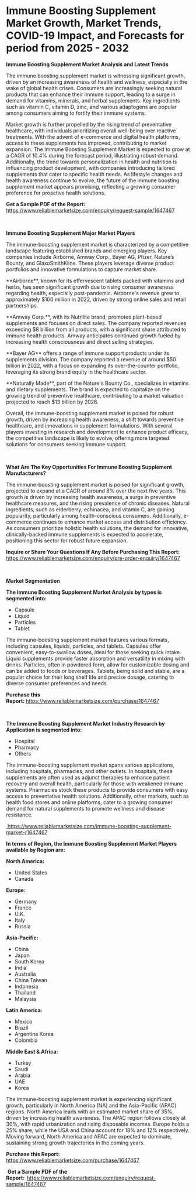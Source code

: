 <p><h1>Immune Boosting Supplement Market Growth, Market Trends, COVID-19 Impact, and Forecasts for period from 2025 - 2032</h1></p><p><strong>Immune Boosting Supplement Market Analysis and Latest Trends</strong></p>
<p><p>The immune boosting supplement market is witnessing significant growth, driven by an increasing awareness of health and wellness, especially in the wake of global health crises. Consumers are increasingly seeking natural products that can enhance their immune support, leading to a surge in demand for vitamins, minerals, and herbal supplements. Key ingredients such as vitamin C, vitamin D, zinc, and various adaptogens are popular among consumers aiming to fortify their immune systems.</p><p>Market growth is further propelled by the rising trend of preventative healthcare, with individuals prioritizing overall well-being over reactive treatments. With the advent of e-commerce and digital health platforms, access to these supplements has improved, contributing to market expansion. The Immune Boosting Supplement Market is expected to grow at a CAGR of 10.4% during the forecast period, illustrating robust demand. Additionally, the trend towards personalization in health and nutrition is influencing product development, with companies introducing tailored supplements that cater to specific health needs. As lifestyle changes and health awareness continue to evolve, the future of the immune boosting supplement market appears promising, reflecting a growing consumer preference for proactive health solutions.</p></p>
<p><strong>Get a Sample PDF of the Report:&nbsp;</strong> <a href="https://www.reliablemarketsize.com/enquiry/request-sample/1647467?utm_campaign=1991&utm_medium=2&utm_source=Github&utm_content=ia&utm_term=19042025&utm_id=immune-boosting-supplement">https://www.reliablemarketsize.com/enquiry/request-sample/1647467</a></p>
<p>&nbsp;</p>
<p><strong>Immune Boosting Supplement Major Market Players</strong></p>
<p><p>The immune-boosting supplement market is characterized by a competitive landscape featuring established brands and emerging players. Key companies include Airborne, Amway Corp., Bayer AG, Pfizer, Nature’s Bounty, and GlaxoSmithKline. These players leverage diverse product portfolios and innovative formulations to capture market share.</p><p>**Airborne**, known for its effervescent tablets packed with vitamins and herbs, has seen significant growth due to rising consumer awareness regarding health, especially post-pandemic. Airborne's revenue grew to approximately $100 million in 2022, driven by strong online sales and retail partnerships.</p><p>**Amway Corp.**, with its Nutrilite brand, promotes plant-based supplements and focuses on direct sales. The company reported revenues exceeding $8 billion from all products, with a significant share attributed to immune health products. Amway anticipates continued growth fueled by increasing health consciousness and direct selling strategies.</p><p>**Bayer AG** offers a range of immune support products under its supplements division. The company reported a revenue of around $50 billion in 2022, with a focus on expanding its over-the-counter portfolio, leveraging its strong brand equity in the healthcare sector.</p><p>**Naturally Made**, part of the Nature's Bounty Co., specializes in vitamins and dietary supplements. The brand is expected to capitalize on the growing trend of preventive healthcare, contributing to a market valuation projected to reach $13 billion by 2026.</p><p>Overall, the immune-boosting supplement market is poised for robust growth, driven by increasing health awareness, a shift towards preventive healthcare, and innovations in supplement formulations. With several players investing in research and development to enhance product efficacy, the competitive landscape is likely to evolve, offering more targeted solutions for consumers seeking immune support.</p></p>
<p>&nbsp;</p>
<p><strong>What Are The Key Opportunities For Immune Boosting Supplement Manufacturers?</strong></p>
<p><p>The immune-boosting supplement market is poised for significant growth, projected to expand at a CAGR of around 8% over the next five years. This growth is driven by increasing health awareness, a surge in preventive healthcare measures, and the rising prevalence of chronic diseases. Natural ingredients, such as elderberry, echinacea, and vitamin C, are gaining popularity, particularly among health-conscious consumers. Additionally, e-commerce continues to enhance market access and distribution efficiency. As consumers prioritize holistic health solutions, the demand for innovative, clinically-backed immune supplements is expected to accelerate, positioning this sector for robust future expansion.</p></p>
<p><strong>Inquire or Share Your Questions If Any Before Purchasing This Report:</strong> <a href="https://www.reliablemarketsize.com/enquiry/pre-order-enquiry/1647467?utm_campaign=1991&utm_medium=2&utm_source=Github&utm_content=ia&utm_term=19042025&utm_id=immune-boosting-supplement">https://www.reliablemarketsize.com/enquiry/pre-order-enquiry/1647467</a></p>
<p>&nbsp;</p>
<p><strong>Market Segmentation</strong></p>
<p><strong>The Immune Boosting Supplement Market Analysis by types is segmented into:</strong></p>
<p><ul><li>Capsule</li><li>Liquid</li><li>Particles</li><li>Tablet</li></ul></p>
<p><p>The immune-boosting supplement market features various formats, including capsules, liquids, particles, and tablets. Capsules offer convenient, easy-to-swallow doses, ideal for those seeking quick intake. Liquid supplements provide faster absorption and versatility in mixing with drinks. Particles, often in powdered form, allow for customizable dosing and can be added to foods or beverages. Tablets, being solid and stable, are a popular choice for their long shelf life and precise dosage, catering to diverse consumer preferences and needs.</p></p>
<p><strong>Purchase this Report:&nbsp;</strong><a href="https://www.reliablemarketsize.com/purchase/1647467?utm_campaign=1991&utm_medium=2&utm_source=Github&utm_content=ia&utm_term=19042025&utm_id=immune-boosting-supplement">https://www.reliablemarketsize.com/purchase/1647467</a></p>
<p>&nbsp;</p>
<p><strong>The Immune Boosting Supplement Market Industry Research by Application is segmented into:</strong></p>
<p><ul><li>Hospital</li><li>Pharmacy</li><li>Others</li></ul></p>
<p><p>The immune-boosting supplement market spans various applications, including hospitals, pharmacies, and other outlets. In hospitals, these supplements are often used as adjunct therapies to enhance patient recovery and overall health, particularly for those with weakened immune systems. Pharmacies stock these products to provide consumers with easy access to preventative health solutions. Additionally, other markets, such as health food stores and online platforms, cater to a growing consumer demand for natural supplements to promote wellness and disease resistance.</p></p>
<p><a href="https://www.reliablemarketsize.com/immune-boosting-supplement-market-r1647467?utm_campaign=1991&utm_medium=2&utm_source=Github&utm_content=ia&utm_term=19042025&utm_id=immune-boosting-supplement">&nbsp;https://www.reliablemarketsize.com/immune-boosting-supplement-market-r1647467</a></p>
<p><strong>In terms of Region, the Immune Boosting Supplement Market Players available by Region are:</strong></p>
<p>
    <p> <strong> North America: </strong>
        <ul>
            <li>United States</li>
            <li>Canada</li>
        </ul>
        </p> 
    <p> <strong> Europe: </strong>
        <ul>
            <li>Germany</li>
            <li>France</li>
            <li>U.K.</li>
            <li>Italy</li>
            <li>Russia</li>
        </ul>
        </p> 
    <p> <strong> Asia-Pacific: </strong>
        <ul>
            <li>China</li>
            <li>Japan</li>
            <li>South Korea</li>
            <li>India</li>
            <li>Australia</li>
            <li>China Taiwan</li>
            <li>Indonesia</li>
            <li>Thailand</li>
            <li>Malaysia</li>
        </ul>
        </p> 
    <p> <strong> Latin America: </strong>
        <ul>
            <li>Mexico</li>
            <li>Brazil</li>
            <li>Argentina Korea</li>
            <li>Colombia</li>
        </ul>
        </p> 
    <p> <strong> Middle East & Africa: </strong>
        <ul>
            <li>Turkey</li>
            <li>Saudi</li>
            <li>Arabia</li>
            <li>UAE</li>
            <li>Korea</li>
        </ul>
    </p>
    </p>
<p><p>The immune-boosting supplement market is experiencing significant growth, particularly in North America (NA) and the Asia-Pacific (APAC) regions. North America leads with an estimated market share of 35%, driven by increasing health awareness. The APAC region follows closely at 30%, with rapid urbanization and rising disposable incomes. Europe holds a 25% share, while the USA and China account for 18% and 12% respectively. Moving forward, North America and APAC are expected to dominate, sustaining strong growth trajectories in the coming years.</p></p>
<p><strong>Purchase this Report: </strong><a href="https://www.reliablemarketsize.com/purchase/1647467?utm_campaign=1991&utm_medium=2&utm_source=Github&utm_content=ia&utm_term=19042025&utm_id=immune-boosting-supplement">https://www.reliablemarketsize.com/purchase/1647467</a></p>
<p>&nbsp;<strong>Get a Sample PDF of the Report:&nbsp;&nbsp;</strong><a href="https://www.reliablemarketsize.com/enquiry/request-sample/1647467?utm_campaign=1991&utm_medium=2&utm_source=Github&utm_content=ia&utm_term=19042025&utm_id=immune-boosting-supplement">https://www.reliablemarketsize.com/enquiry/request-sample/1647467</a></p>
<p><strong></strong></p>
<p><p></p><p></p><p></p></p>